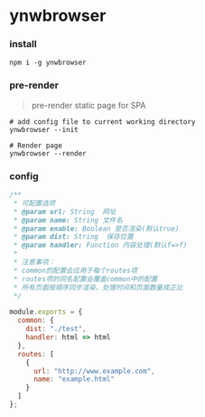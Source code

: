 # ynwbrowser

### install

```shell
npm i -g ynwbrowser
```

### pre-render

> pre-render static page for SPA

```shell
# add config file to current working directory
ynwbrowser --init

# Render page
ynwbrowser --render
```

### config

```js
/**
 * 可配置选项
 * @param url: String  网址
 * @param name: String 文件名
 * @param enable: Boolean 是否渲染(默认true)
 * @param dist: String  保存位置
 * @param handler: Function 内容处理(默认f=>f)
 *
 * 注意事项：
 * common的配置会应用于每个routes项
 * routes项的同名配置会覆盖common中的配置
 * 所有页面按顺序同步渲染，处理时间和页面数量成正比
 */

module.exports = {
  common: {
    dist: "./test",
    handler: html => html
  },
  routes: [
    {
      url: "http://www.example.com",
      name: "example.html"
    }
  ]
};
```
